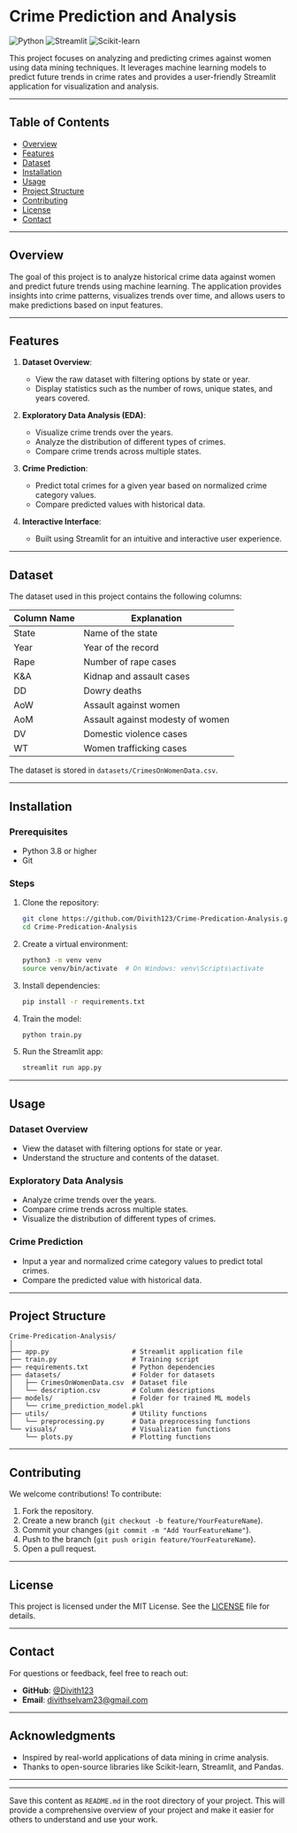 
# Crime Prediction and Analysis

![Python](https://img.shields.io/badge/Python-3.8%20%7C%203.9%20%7C%203.10-blue) ![Streamlit](https://img.shields.io/badge/Streamlit-1.20.0-green) ![Scikit-learn](https://img.shields.io/badge/Scikit--learn-1.2.2-orange)

This project focuses on analyzing and predicting crimes against women using data mining techniques. It leverages machine learning models to predict future trends in crime rates and provides a user-friendly Streamlit application for visualization and analysis.

---

## Table of Contents

- [Overview](#overview)
- [Features](#features)
- [Dataset](#dataset)
- [Installation](#installation)
- [Usage](#usage)
- [Project Structure](#project-structure)
- [Contributing](#contributing)
- [License](#license)
- [Contact](#contact)

---

## Overview

The goal of this project is to analyze historical crime data against women and predict future trends using machine learning. The application provides insights into crime patterns, visualizes trends over time, and allows users to make predictions based on input features.

---

## Features

1. **Dataset Overview**:
   - View the raw dataset with filtering options by state or year.
   - Display statistics such as the number of rows, unique states, and years covered.

2. **Exploratory Data Analysis (EDA)**:
   - Visualize crime trends over the years.
   - Analyze the distribution of different types of crimes.
   - Compare crime trends across multiple states.

3. **Crime Prediction**:
   - Predict total crimes for a given year based on normalized crime category values.
   - Compare predicted values with historical data.

4. **Interactive Interface**:
   - Built using Streamlit for an intuitive and interactive user experience.

---

## Dataset

The dataset used in this project contains the following columns:

| Column Name | Explanation                     |
|-------------|---------------------------------|
| State       | Name of the state              |
| Year        | Year of the record             |
| Rape        | Number of rape cases           |
| K&A         | Kidnap and assault cases       |
| DD          | Dowry deaths                   |
| AoW         | Assault against women          |
| AoM         | Assault against modesty of women |
| DV          | Domestic violence cases        |
| WT          | Women trafficking cases        |

The dataset is stored in `datasets/CrimesOnWomenData.csv`.

---

## Installation

### Prerequisites

- Python 3.8 or higher
- Git

### Steps

1. Clone the repository:
   ```bash
   git clone https://github.com/Divith123/Crime-Predication-Analysis.git
   cd Crime-Predication-Analysis
   ```

2. Create a virtual environment:
   ```bash
   python3 -m venv venv
   source venv/bin/activate  # On Windows: venv\Scripts\activate
   ```

3. Install dependencies:
   ```bash
   pip install -r requirements.txt
   ```

4. Train the model:
   ```bash
   python train.py
   ```

5. Run the Streamlit app:
   ```bash
   streamlit run app.py
   ```

---

## Usage

### Dataset Overview
- View the dataset with filtering options for state or year.
- Understand the structure and contents of the dataset.

### Exploratory Data Analysis
- Analyze crime trends over the years.
- Compare crime trends across multiple states.
- Visualize the distribution of different types of crimes.

### Crime Prediction
- Input a year and normalized crime category values to predict total crimes.
- Compare the predicted value with historical data.

---

## Project Structure

```
Crime-Predication-Analysis/
│
├── app.py                     # Streamlit application file
├── train.py                   # Training script
├── requirements.txt           # Python dependencies
├── datasets/                  # Folder for datasets
│   ├── CrimesOnWomenData.csv  # Dataset file
│   └── description.csv        # Column descriptions
├── models/                    # Folder for trained ML models
│   └── crime_prediction_model.pkl
├── utils/                     # Utility functions
│   └── preprocessing.py       # Data preprocessing functions
└── visuals/                   # Visualization functions
    └── plots.py               # Plotting functions
```

---

## Contributing

We welcome contributions! To contribute:

1. Fork the repository.
2. Create a new branch (`git checkout -b feature/YourFeatureName`).
3. Commit your changes (`git commit -m "Add YourFeatureName"`).
4. Push to the branch (`git push origin feature/YourFeatureName`).
5. Open a pull request.

---

## License

This project is licensed under the MIT License. See the [LICENSE](LICENSE) file for details.

---

## Contact

For questions or feedback, feel free to reach out:

- **GitHub**: [@Divith123](https://github.com/Divith123)
- **Email**: divithselvam23@gmail.com

---

## Acknowledgments

- Inspired by real-world applications of data mining in crime analysis.
- Thanks to open-source libraries like Scikit-learn, Streamlit, and Pandas.

---

---

Save this content as `README.md` in the root directory of your project. This will provide a comprehensive overview of your project and make it easier for others to understand and use your work.
